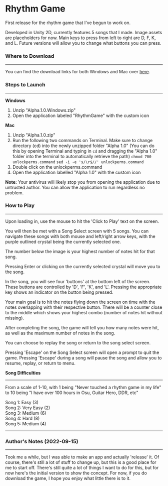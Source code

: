 # Rhythm Game

First release for the rhythm game that I've begun to work on.

Developed in Unity 2D, currently features 5 songs that I made. Image assets are placeholders for now. Main keys to press from left to right are D, F, K, and L. Future versions will allow you to change what buttons you can press.

### Where to Download ###

___

You can find the download links for both Windows and Mac over [here].

### Steps to Launch ### 

___

**Windows**
1. Unzip "Alpha.1.0.Windows.zip"
2. Open the application labeled "RhythmGame" with the custom icon

**Mac** 
1. Unzip "Alpha.1.0.zip"
2. Run the following two commands on Terminal. Make sure to change directory (cd) into the newly unzipped folder "Alpha 1.0" (You can do this by opening Terminal and typing in `cd` and dragging the "Alpha 1.0" folder into the terminal to automatically retrieve the path)
`chmod 700 unlockperms.command`
`sed -i -e 's/\r$//' unlockperms.command`
3. Double click on the unlockperms.command
4. Open the application labelled "Alpha 1.0" with the custom icon

**Note:** Your antivirus will likely stop you from opening the application due to untrusted author. You can allow the application to run regardless no problem.

### How to Play ###

___

Upon loading in, use the mouse to hit the 'Click to Play' text on the screen.

You will then be met with a Song Select screen with 5 songs. You can navigate these songs with both mouse and left/right arrow keys, with the purple outlined crystal being the currently selected one.

The number below the image is your highest number of notes hit for that song.

Pressing Enter or clicking on the currently selected crystal will move you to the song.

In the song, you will see four 'buttons' at the bottom left of the screen. These buttons are controlled by 'D', 'F', 'K', and 'L'. Pressing the appropriate key shows an indicator on the button being pressed.

Your main goal is to hit the notes flying down the screen on time with the notes overlapping with their respective button. There will be a counter close to the middle which shows your highest combo (number of notes hit without missing).

After completing the song, the game will tell you how many notes were hit, as well as the maximum number of notes in the song. 

You can choose to replay the song or return to the song select screen.

Pressing 'Escape' on the Song Select screen will open a prompt to quit the game. Pressing 'Escape' during a song will pause the song and allow you to resume, replay, or return to menu.

**Song Difficulties**

___

From a scale of 1-10, with 1 being "Never touched a rhythm game in my life" to 10 being "I have over 100 hours in Osu, Guitar Hero, DDR, etc"

Song 1: Easy (3)  
Song 2: Very Easy (2)  
Song 3: Medium (6)  
Song 4: Hard (8)  
Song 5: Medium (4)  

___

### Author's Notes (2022-09-15) ### 

___

Took me a while, but I was able to make an app and actually 'release' it. Of course, there's still a lot of stuff to change up, but this is a good place for me to start off. There's still quite a lot of things I want to do for this, but for now here's the initial version to show the concept. For now, if you do download the game, I hope you enjoy what little there is to it.  

[here]: https://github.com/ArvindBhogal/rhythmgame/releases/tag/v1.0-alpha
